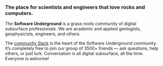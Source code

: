 ### The place for scientists and engineers that love rocks and computers.

The **Software Underground** is a grass-roots community of digital subsurface professionals. We are academic and applied geologists, geophysicists, engineers, and others.

The [community Slack](https://softwareunderground.org/slack) is the heart of the Software Underground community. It’s completely free to join our group of 3500+ friends — ask questions, help others, or just lurk. Conversation is all digital subsurface, all the time. Everyone is welcome!
